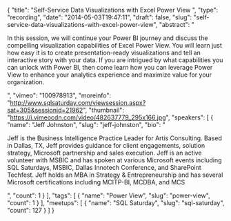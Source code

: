 {
  "title": "Self-Service Data Visualizations with Excel Power View ",
  "type": "recording",
  "date": "2014-05-03T19:47:11",
  "draft": false,
  "slug": "self-service-data-visualizations-with-excel-power-view",
  "abstract": "<p>In this session, we will continue your Power BI journey and discuss the compelling visualization capabilities of Excel Power View. You will learn just how easy it is to create presentation-ready visualizations and tell an interactive story with your data. If you are intrigued by what capabilities you can unlock with Power BI, then come learn how you can leverage Power View to enhance your analytics experience and maximize value for your organization.</p>",
  "vimeo": "100978913",
  "moreinfo": "http://www.sqlsaturday.com/viewsession.aspx?sat=305&sessionid=21962",
  "thumbnail": "https://i.vimeocdn.com/video/482637779_295x166.jpg",
  "speakers": [
    {
      "name": "Jeff Johnston",
      "slug": "jeff-johnston",
      "bio": "<p>Jeff is the Business Intelligence Practice Leader for Artis Consulting. Based in Dallas, TX, Jeff provides guidance for client engagements, solution strategy, Microsoft partnership and sales execution. Jeff is an active volunteer with MSBIC and has spoken at various Microsoft events including SQL Saturdays, MSBIC, Dallas Innotech Conference, and SharePoint Techfest. Jeff holds an MBA in Strategy & Entrepreneurship and has several Microsoft certifications including MCITP-BI, MCDBA, and MCS</p>",
      "count": 1
    }
  ],
  "tags": [
    {
      "name": "Power View",
      "slug": "power-view",
      "count": 1
    }
  ],
  "meetups": [
    {
      "name": "SQL Saturday",
      "slug": "sql-saturday",
      "count": 127
    }
  ]
}